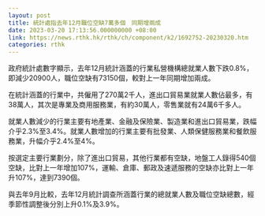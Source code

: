 ```yaml
---
layout: post
title: 統計處指去年12月職位空缺7萬多個　同期增兩成
date: 2023-03-20 17:13:56.000000000 +08:00
link: https://news.rthk.hk/rthk/ch/component/k2/1692752-20230320.htm
categories: rthk
---
```


政府統計處數字顯示，去年12月統計涵蓋的行業私營機構總就業人數下跌0.8%，即減少20900人，職位空缺有73150個，較對上一年同期增加兩成。

在統計涵蓋的行業中，共僱用了270萬2千人，進出口貿易業就業人數佔最多，有38萬人，其次是專業及商用服務業，有約30萬人，零售業就有24萬6千多人。

就業人數減少的行業主要有地產業、金融及保險業、製造業和進出口貿易業，跌幅介乎2.3%至3.4%。就業人數增加的行業主要有批發業、人類保健服務業和餐飲服務業，升幅介乎2.4%至4%。

按選定主要行業劃分，除了進出口貿易，其他行業都有空缺，地盤工人錄得540個空缺，比對上一年增加107%，運輸、倉庫、郵政及速遞服務的空缺亦比對上一年升107%，達到7390個。

與去年9月比較，去年12月統計調查所涵蓋行業的總就業人數及職位空缺總數，經季節性調整後分別上升0.1%及3.9%。
